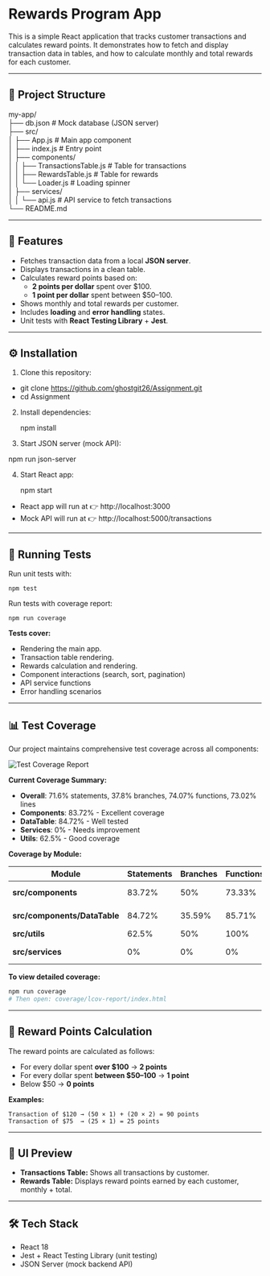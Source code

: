 # Rewards Program App

This is a simple React application that tracks customer transactions and calculates reward points. It demonstrates how to fetch and display transaction data in tables, and how to calculate monthly and total rewards for each customer.

---

## 📂 Project Structure

my-app/  
├── db.json # Mock database (JSON server)  
├── src/  
│ ├── App.js # Main app component  
│ ├── index.js # Entry point  
│ ├── components/  
│ │ ├── TransactionsTable.js # Table for transactions  
│ │ ├── RewardsTable.js # Table for rewards  
│ │ └── Loader.js # Loading spinner  
│ ├── services/  
│ │ └── api.js # API service to fetch transactions  
└── README.md

---

## 🚀 Features

- Fetches transaction data from a local **JSON server**.
- Displays transactions in a clean table.
- Calculates reward points based on:
  - **2 points per dollar** spent over $100.
  - **1 point per dollar** spent between $50–100.
- Shows monthly and total rewards per customer.
- Includes **loading** and **error handling** states.
- Unit tests with **React Testing Library** + **Jest**.

---

## ⚙️ Installation

1. Clone this repository:

- git clone https://github.com/ghostgit26/Assignment.git
- cd Assignment

2. Install dependencies:

   npm install

3. Start JSON server (mock API):

npm run json-server

4. Start React app:

   npm start

- React app will run at 👉 http://localhost:3000
- Mock API will run at 👉 http://localhost:5000/transactions

---

## 🧪 Running Tests

Run unit tests with:

    npm test

Run tests with coverage report:

    npm run coverage

**Tests cover:**

- Rendering the main app.
- Transaction table rendering.
- Rewards calculation and rendering.
- Component interactions (search, sort, pagination)
- API service functions
- Error handling scenarios

---

## 📊 Test Coverage

Our project maintains comprehensive test coverage across all components:

![Test Coverage Report](docs/images/coverage-report.png)

**Current Coverage Summary:**

- **Overall**: 71.6% statements, 37.8% branches, 74.07% functions, 73.02% lines
- **Components**: 83.72% - Excellent coverage
- **DataTable**: 84.72% - Well tested
- **Services**: 0% - Needs improvement
- **Utils**: 62.5% - Good coverage

**Coverage by Module:**

| Module                       | Statements | Branches | Functions | Lines  | Status         |
| ---------------------------- | ---------- | -------- | --------- | ------ | -------------- |
| **src/components**           | 83.72%     | 50%      | 73.33%    | 83.33% | ✅ Excellent   |
| **src/components/DataTable** | 84.72%     | 35.59%   | 85.71%    | 88.05% | ✅ Well Tested |
| **src/utils**                | 62.5%      | 50%      | 100%      | 71.42% | ⚠️ Good        |
| **src/services**             | 0%         | 0%       | 0%        | 0%     | ❌ Needs Tests |

**To view detailed coverage:**

```bash
npm run coverage
# Then open: coverage/lcov-report/index.html
```

---

## 🧮 Reward Points Calculation

The reward points are calculated as follows:

- For every dollar spent **over $100** → **2 points**
- For every dollar spent **between $50–100** → **1 point**
- Below $50 → **0 points**

**Examples:**

    Transaction of $120 → (50 × 1) + (20 × 2) = 90 points
    Transaction of $75  → (25 × 1) = 25 points

---

## 📸 UI Preview

- **Transactions Table:** Shows all transactions by customer.
- **Rewards Table:** Displays reward points earned by each customer, monthly + total.

---

## 🛠️ Tech Stack

- React 18
- Jest + React Testing Library (unit testing)
- JSON Server (mock backend API)
